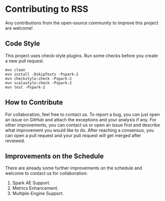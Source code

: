 # Contributing to RSS
Any contributions from the open-source community to improve this project are welcome!

## Code Style
This project uses check-style plugins. Run some checks before you create a new pull request.
```shell
mvn clean
mvn install -DskipTests -Pspark-2
mvn checkstyle:check -Pspark-2
mvn scalastyle:check -Pspark-2
mvn test -Pspark-2
```

## How to Contribute
For collaboration, feel free to contact us. To report a bug, you can just open an issue on GitHub
and attach the exceptions and your analysis if any. For other improvements, you can contact us or
open an issue first and describe what improvement you would like to do. After reaching a consensus,
you can open a pull request and your pull request will get merged after reviewed.

## Improvements on the Schedule
There are already some further improvements on the schedule and welcome to contact us for collaboration:
1. Spark AE Support.
2. Metrics Enhancement.
3. Multiple-Engine Support.
